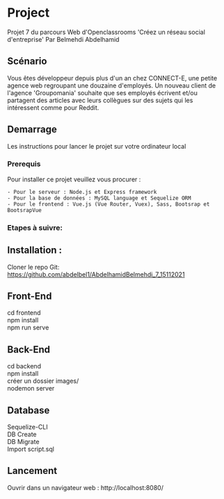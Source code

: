 # Project

Projet 7 du parcours Web d'Openclassrooms
'Créez un réseau social d'entreprise' 
Par Belmehdi Abdelhamid

## Scénario 

Vous êtes développeur depuis plus d'un an chez CONNECT-E, une petite agence web regroupant une douzaine d'employés.
Un nouveau client de l'agence 'Groupomania' souhaite que ses employés écrivent et/ou partagent des articles avec leurs collègues sur des sujets qui les intéressent comme pour Reddit. 

## Demarrage

Les instructions pour lancer le projet sur votre ordinateur local

### Prerequis

Pour installer ce projet veuillez vous procurer :

```
- Pour le serveur : Node.js et Express framework
- Pour la base de données : MySQL language et Sequelize ORM
- Pour le frontend : Vue.js (Vue Router, Vuex), Sass, Bootsrap et BootsrapVue
```

### Etapes à suivre:

## Installation : 
Cloner le repo Git: https://github.com/abdelbel1/AbdelhamidBelmehdi_7_15112021

## Front-End
cd frontend<br />
npm install<br />
npm run serve

## Back-End
cd backend<br />
npm install<br />
créer un dossier images/<br /> 
nodemon server

## Database
Sequelize-CLI<br />
DB Create<br />
DB Migrate<br />
Import script.sql

## Lancement

Ouvrir dans un navigateur web : http://localhost:8080/

